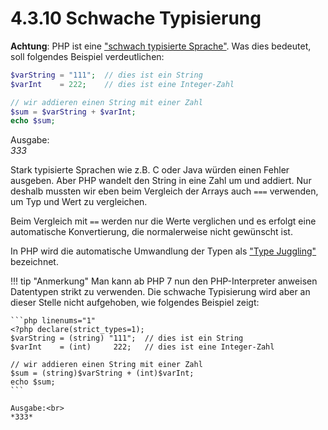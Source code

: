 # 4.3.10 Schwache Typisierung

**Achtung**: PHP ist eine ["schwach typisierte Sprache"](https://de.wikipedia.org/wiki/Typisierung_(Informatik)). Was dies bedeutet, soll folgendes Beispiel verdeutlichen:

```php linenums="1"
$varString = "111";  // dies ist ein String
$varInt    = 222;    // dies ist eine Integer-Zahl

// wir addieren einen String mit einer Zahl
$sum = $varString + $varInt;
echo $sum;
```

Ausgabe:<br>
*333*

Stark typisierte Sprachen wie z.B. C oder Java würden einen Fehler ausgeben. Aber PHP wandelt den String in eine Zahl um und addiert. Nur deshalb mussten wir eben beim Vergleich der Arrays auch `===` verwenden, um Typ und Wert zu vergleichen.

Beim Vergleich mit `==` werden nur die Werte verglichen und es erfolgt eine automatische Konvertierung, die normalerweise nicht gewünscht ist.

In PHP wird die automatische Umwandlung der Typen als ["Type Juggling"](https://www.php.net/manual/de/language.types.type-juggling.php) bezeichnet.

!!! tip "Anmerkung"
    Man kann ab PHP 7 nun den PHP-Interpreter anweisen Datentypen strikt zu verwenden. Die schwache Typisierung wird aber an dieser Stelle nicht aufgehoben, wie folgendes Beispiel zeigt:

    ```php linenums="1"
    <?php declare(strict_types=1);
    $varString = (string) "111";  // dies ist ein String
    $varInt    = (int)     222;   // dies ist eine Integer-Zahl

    // wir addieren einen String mit einer Zahl
    $sum = (string)$varString + (int)$varInt;
    echo $sum;
    ```

    Ausgabe:<br>
    *333*
